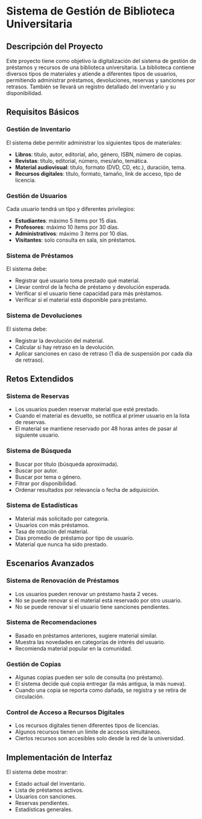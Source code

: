# Sistema de Gestión de Biblioteca Universitaria

## Descripción del Proyecto

Este proyecto tiene como objetivo la digitalización del sistema de gestión de préstamos y recursos de una biblioteca universitaria. La biblioteca contiene diversos tipos de materiales y atiende a diferentes tipos de usuarios, permitiendo administrar préstamos, devoluciones, reservas y sanciones por retrasos. También se llevará un registro detallado del inventario y su disponibilidad.

## Requisitos Básicos

### Gestión de Inventario
El sistema debe permitir administrar los siguientes tipos de materiales:
- **Libros**: título, autor, editorial, año, género, ISBN, número de copias.
- **Revistas**: título, editorial, número, mes/año, temática.
- **Material audiovisual**: título, formato (DVD, CD, etc.), duración, tema.
- **Recursos digitales**: título, formato, tamaño, link de acceso, tipo de licencia.

### Gestión de Usuarios
Cada usuario tendrá un tipo y diferentes privilegios:
- **Estudiantes**: máximo 5 ítems por 15 días.
- **Profesores**: máximo 10 ítems por 30 días.
- **Administrativos**: máximo 3 ítems por 10 días.
- **Visitantes**: solo consulta en sala, sin préstamos.

### Sistema de Préstamos
El sistema debe:
- Registrar qué usuario toma prestado qué material.
- Llevar control de la fecha de préstamo y devolución esperada.
- Verificar si el usuario tiene capacidad para más préstamos.
- Verificar si el material está disponible para préstamo.

### Sistema de Devoluciones
El sistema debe:
- Registrar la devolución del material.
- Calcular si hay retraso en la devolución.
- Aplicar sanciones en caso de retraso (1 día de suspensión por cada día de retraso).

## Retos Extendidos

### Sistema de Reservas
- Los usuarios pueden reservar material que esté prestado.
- Cuando el material es devuelto, se notifica al primer usuario en la lista de reservas.
- El material se mantiene reservado por 48 horas antes de pasar al siguiente usuario.

### Sistema de Búsqueda
- Buscar por título (búsqueda aproximada).
- Buscar por autor.
- Buscar por tema o género.
- Filtrar por disponibilidad.
- Ordenar resultados por relevancia o fecha de adquisición.

### Sistema de Estadísticas
- Material más solicitado por categoría.
- Usuarios con más préstamos.
- Tasa de rotación del material.
- Días promedio de préstamo por tipo de usuario.
- Material que nunca ha sido prestado.

## Escenarios Avanzados

### Sistema de Renovación de Préstamos
- Los usuarios pueden renovar un préstamo hasta 2 veces.
- No se puede renovar si el material está reservado por otro usuario.
- No se puede renovar si el usuario tiene sanciones pendientes.

### Sistema de Recomendaciones
- Basado en préstamos anteriores, sugiere material similar.
- Muestra las novedades en categorías de interés del usuario.
- Recomienda material popular en la comunidad.

### Gestión de Copias
- Algunas copias pueden ser solo de consulta (no préstamo).
- El sistema decide qué copia entregar (la más antigua, la más nueva).
- Cuando una copia se reporta como dañada, se registra y se retira de circulación.

### Control de Acceso a Recursos Digitales
- Los recursos digitales tienen diferentes tipos de licencias.
- Algunos recursos tienen un límite de accesos simultáneos.
- Ciertos recursos son accesibles solo desde la red de la universidad.

## Implementación de Interfaz
El sistema debe mostrar:
- Estado actual del inventario.
- Lista de préstamos activos.
- Usuarios con sanciones.
- Reservas pendientes.
- Estadísticas generales.
